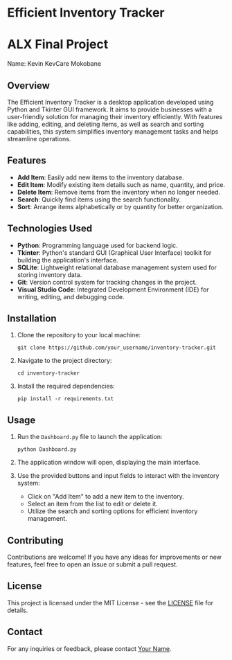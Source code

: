 # Efficient Inventory Tracker

# ALX Final Project

Name: Kevin KevCare Mokobane

## Overview

The Efficient Inventory Tracker is a desktop application developed using Python and Tkinter GUI framework. It aims to provide businesses with a user-friendly solution for managing their inventory efficiently. With features like adding, editing, and deleting items, as well as search and sorting capabilities, this system simplifies inventory management tasks and helps streamline operations.

## Features

- **Add Item**: Easily add new items to the inventory database.
- **Edit Item**: Modify existing item details such as name, quantity, and price.
- **Delete Item**: Remove items from the inventory when no longer needed.
- **Search**: Quickly find items using the search functionality.
- **Sort**: Arrange items alphabetically or by quantity for better organization.

## Technologies Used

- **Python**: Programming language used for backend logic.
- **Tkinter**: Python's standard GUI (Graphical User Interface) toolkit for building the application's interface.
- **SQLite**: Lightweight relational database management system used for storing inventory data.
- **Git**: Version control system for tracking changes in the project.
- **Visual Studio Code**: Integrated Development Environment (IDE) for writing, editing, and debugging code.

## Installation

1. Clone the repository to your local machine:

   ```
   git clone https://github.com/your_username/inventory-tracker.git
   ```

2. Navigate to the project directory:

   ```
   cd inventory-tracker
   ```

3. Install the required dependencies:

   ```
   pip install -r requirements.txt
   ```

## Usage

1. Run the `Dashboard.py` file to launch the application:

   ```
   python Dashboard.py
   ```

2. The application window will open, displaying the main interface.
3. Use the provided buttons and input fields to interact with the inventory system:
   - Click on "Add Item" to add a new item to the inventory.
   - Select an item from the list to edit or delete it.
   - Utilize the search and sorting options for efficient inventory management.

## Contributing

Contributions are welcome! If you have any ideas for improvements or new features, feel free to open an issue or submit a pull request.

## License

This project is licensed under the MIT License - see the [LICENSE](LICENSE) file for details.

## Contact

For any inquiries or feedback, please contact [Your Name](mailto:your_email@example.com).
```
